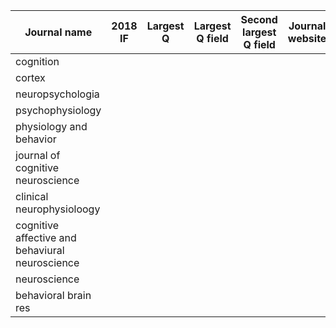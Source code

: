 | Journal name | 2018 IF | Largest Q | Largest Q field | Second largest Q field | Journal website | Preprint policy |
|--------------|---------|-----------|-----------------|------------------------|-----------------|-----------------|
|cognition| | | | | | |
|cortex| | | | | | |
|neuropsychologia| | | | | | |
|psychophysiology| | | | | | |
|physiology and behavior| | | | | | |
|journal of cognitive neuroscience| | | | | | |
|clinical neurophysioloogy| | | | | | |
|cognitive affective and behaviural neuroscience| | | | | | |
|neuroscience| | | | | | |
|behavioral brain res| | | | | | |
